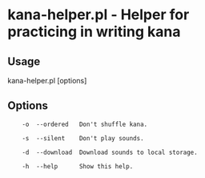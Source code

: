 # kana-helper.pl - Helper for practicing in writing kana


## Usage

kana-helper.pl [options]


## Options

~~~
    -o  --ordered   Don't shuffle kana.

    -s  --silent    Don't play sounds.

    -d  --download  Download sounds to local storage.

    -h  --help      Show this help.
~~~

